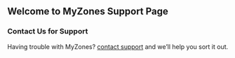 ## Welcome to MyZones Support Page


### Contact Us for Support

Having trouble with MyZones? [contact support](bijou.probity_0i@icloud.com) and we’ll help you sort it out.
